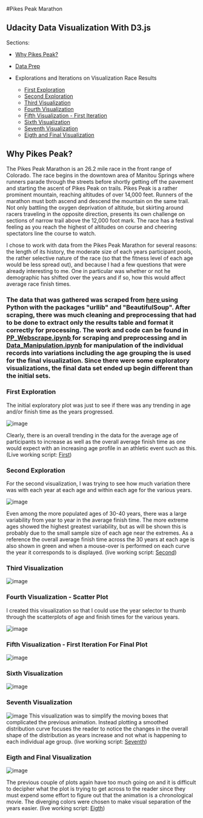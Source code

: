 #Pikes Peak Marathon 

## Udacity Data Visualization With D3.js

Sections:

* <a href = "#WhyPP">Why Pikes Peak? </a>

* <a href = "#DataPrep"> Data Prep </a>

* Explorations and Iterations on Visualization Race Results

	* <a href = "#FirstVis"> First Exploration </a>
	* <a href = "#SecondVis"> Second Exploration </a> 
	* <a href = "#ThirdVis"> Third Visualization </a>
	* <a href = "#FourthVis"> Fourth Visualization </a>
	* <a href = "#FifthVis"> Fifth Visualization - First Iteration </a>
	* <a href = "#SixthVis"> Sixth Visualization </a>
	* <a href = "#SeventhVis"> Seventh Visualization </a>
	* <a href = "#EigthVis"> Eigth and Final Visualization </a>




<h2 id="WhyPP"> Why Pikes Peak? </h2>
The Pikes Peak Marathon is an 26.2 mile race in the front range of Colorado. The race begins in the downtown area of Manitou Springs where runners parade through the streets before shortly getting off the pavement and starting the ascent of Pikes Peak on trails.  Pikes Peak is a rather prominent mountain, reaching altitudes of over 14,000 feet.  Runners of the marathon must both ascend and descend the mountain on the same trail.  Not only battling the oxygen deprivation of altitude, but skirting around racers traveling in the opposite direction, presents its own challenge on sections of narrow trail above the 12,000 foot mark.  The race has a festival feeling as you reach the highest of altitudes on course and cheering spectators line the course to watch.  

I chose to work with data from the Pikes Peak Marathon for several reasons: the length of its history, the moderate size of each years participant pools, the rather selective nature of the race (so that the fitness level of each age would be less spread out), and because I had a few questions that were already interesting to me.  One in particular was whether or not he demographic has shifted over the years and if so, how this would affect average race finish times.  

<h3 id = "DataPrep"> The data that was gathered was scraped from <a href = "http://www.pikespeakmarathon.org"> here </a>  using Python with the packages "urllib" and "BeautifulSoup".  After scraping, there was much cleaning and preprocessing that had to be done to extract only the results table and format it correctly for processing.  The work and code can be found in <a href="./PP_Webscrape.ipynb"> PP_Webscrape.ipynb </a> for scraping and preprocessing and in <a href="./Data_Manipulation.ipynb">Data_Manipulation.ipynb</a> for manipulation of the individual records into variations including the age grouping the is used for the final visualization.   Since there were some exploratory visualizations, the final data set ended up begin different than the initial sets.


<h3 id="FirstVis"> First Exploration </h3>

The initial exploratory plot was just to see if there was any trending in age and/or finish time as the years progressed.  

![image](pic_index_01.png)

Clearly, there is an overall trending in the data for the average age of participants to increase as well as the overall average finish time as one would expect with an increasing age profile in an athletic event such as this. (Live working script: <a href="./index_01.html">First</a>)

<h3 id="SecondVis"> Second Exploration </h3>

For the second visualization, I was trying to see how much variation there was with each year at each age and within each age for the various years.


![image](pic_index_02.png)

Even among the more populated ages of 30-40 years, there was a large variability from year to year in the average finish time.  The more extreme ages showed the highest greatest variability, but as will be shown this is probably due to the small sample size of each age near the extremes.  As a reference the overall average finish time across the 30 years at each age is also shown in green and when a mouse-over is performed on each curve the year it corresponds to is displayed. (live working script: <a href="./index_02.html">Second</a>)

<h3 id="ThirdVis"> Third Visualization </h3>

![image](pic_index_03.png)

<h3 id="FourthVis"> Fourth Visualization - Scatter Plot</h3>


I created this visualization so that I could use the year selector to thumb through the scatterplots of age and finish times for the various years.


![image](pic_index_04.png)

<h3 id="FifthVis"> Fifth Visualization - First Iteration For Final Plot </h3>

![image](pic_index_05.png)

<h3 id="SixthVis"> Sixth Visualization </h3>

![image](pic_index_06.png)

<h3 id="SeventhVis"> Seventh Visualization </h3>

![image](pic_index_07.png)
This visualization was to simplify the moving boxes that complicated the previous animation.  Instead plotting a smoothed distribution curve focuses the reader to notice the changes in the overall shape of the distribution as years increase and not what is happening to each individual age group. (live working script: <a href = "./index_07.html">Seventh</a>)


<h3 id="EigthVis"> Eigth and Final Visualization </h3>

![image](pic_index_08.png)




The previous couple of plots again have too much going on and it is difficult to decipher what the plot is trying to get across to the reader since they must expend some effort to figure out that the animation is a chronological movie.  The diverging colors were chosen to make visual separation of the years easier. (live working script: <a href = "./index_08.html">Eigth</a>)






  </script>



